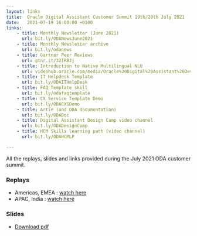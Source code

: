 ```yaml
---
layout: links
title:  Oracle Digital Assistant Customer Summit 19th/20th July 2021
date:   2021-07-19 16:00:00 +0100
links:
    - title: Monthly Newsletter (June 2021)
      url: bit.ly/ODANewsJune2021
    - title: Monthly Newsletter archive
      url: bit.ly/odanews
    - title: Gartner Peer Reviews
      url: gtnr.it/32IRBJj
    - title: Introduction to Native Multilingual NLU
      url: videohub.oracle.com/media/Oracle%20Digital%20Assistant%20Design%20Camp%20-%20Multilingual%20NLU/1_5wa3z4wn
    - title: IT Helpdesk Template
      url: bit.ly/ODAITHelpDesk
    - title: FAQ Template skill
      url: bit.ly/odafaqtemplate
    - title: CX Service Template Demo
      url: bit.ly/ODACXSDemo
    - title: Artie (and ODA documentation)
      url: bit.ly/ODADoc
    - title: Digital Assistant Design Camp video channel
      url: bit.ly/ODADesignCamp
    - title: HCM Skills learning path (video channel)
      url: bit.ly/ODAHCMLP

---
```

All the replays, slides and links provided during the July 2021 ODA customer summit.

### Replays
* Americas, EMEA : [watch here](https://videohub.oracle.com/media/ODA%20Customer%20Summit%20July%202021%20(NAS-EMEA-LAD)/1_ok9hllx8)
* APAC, India : [watch here](https://videohub.oracle.com/media/ODA%20Customer%20Summit%20July%202021%20(APAC)/1_188w9zal)

### Slides
* [Download pdf](https://securesites-prodapp.cec.ocp.oraclecloud.com/documents/link/LD818ED1C247CFFC3E0ECC9A24EB2C4C7A60A5D369A7/fileview/D51DABA6F502D2DA056C7B1D039ABEEFD81A186A862D/_customer_summit_20210719_master_deck.pdf)
